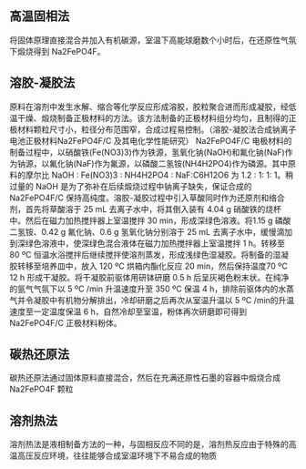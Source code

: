 ## 高温固相法
将固体原理直接混合并加入有机碳源，室温下高能球磨数个小时后，在还原性气氛下煅烧得到 Na2FePO4F。
## 溶胶-凝胶法
原料在溶剂中发生水解、缩合等化学反应形成溶胶，胶粒聚合进而形成凝胶，经低温干燥、煅烧制备正极材料的方法。该方法制备的正极材料组分均匀，且制得的正极材料颗粒尺寸小，粒径分布范围窄，合成过程易控制。（溶胶-凝胶法合成钠离子电池正极材料Na2FePO4F/C 及其电化学性能研究）
Na2FePO4F/C 电极材料的制备过程中，以硝酸铁(Fe(NO3)3)作为铁源，氢氧化钠(NaOH)和氟化钠(NaF)作为钠源，以氟化钠(NaF)作为氟源，以磷酸二氢铵(NH4H2PO4)作为磷源。其中原料的摩尔比 NaOH : Fe(NO3)3 : NH4H2PO4 : NaF:C6H12O6 为 1.2 : 1: 1: 1。稍过量的 NaOH 是为了弥补在后续煅烧过程中钠离子缺失，保证合成的 Na2FePO4F/C 保持高纯度。溶胶-凝胶过程中引入草酸同时作为还原剂和络合剂，首先将草酸溶于 25 mL 去离子水中，将其倒入装有 4.04 g 硝酸铁的烧杯中。然后在磁力加热搅拌器上室温搅拌 30 min，形成深绿色溶液。将1.15 g 磷酸二氢铵、0.42 g 氟化钠、0.6 g 氢氧化钠分别溶于 25 mL 去离子水中，缓慢滴加到深绿色溶液中，使深绿色混合液体在磁力加热搅拌器上室温搅拌 1 h。转移至 80 ºC 恒温水浴搅拌后继续搅拌使溶剂蒸发，形成浅绿色湿凝胶。将制备的湿凝胶转移至培养皿中，放入 120 ºC 烘箱内酯化反应 20 min，然后保持温度70 ºC 12 h 形成干凝胶。将干凝胶前驱体用研钵研磨 0.5 h 后呈灰褐色粉末状。在纯净的氩气气氛下以 5 ºC /min 升温速度升至 350 ºC 保温 4 h，排除前驱体内的水蒸气并令凝胶中有机物分解排出，冷却研磨之后再次从室温升温以 5 ºC /min的升温速度至一定温度保温 6 h，自然冷却至室温，粉体再次研磨即可得到Na2FePO4F/C 正极材料粉体。
## 碳热还原法
碳热还原法通过固体原料直接混合，然后在充满还原性石墨的容器中煅烧合成 Na2FePO4F 颗粒
## 溶剂热法
溶剂热法是液相制备方法的一种，与固相反应不同的是，溶剂热反应由于特殊的高温高压反应环境，往往能够合成室温环境下不易合成的物质
